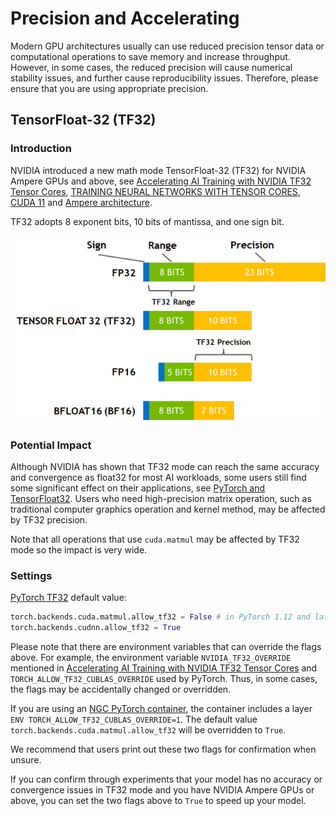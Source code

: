 # Precision and Accelerating

Modern GPU architectures usually can use reduced precision tensor data or computational operations to save memory and increase throughput. However, in some cases, the reduced precision will cause numerical stability issues, and further cause reproducibility issues. Therefore, please ensure that you are using appropriate precision.

<!-- Maybe adding Automatic Mixed Precision, Float16 or BFloat16 in the future-->

## TensorFloat-32 (TF32)

### Introduction

NVIDIA introduced a new math mode TensorFloat-32 (TF32) for NVIDIA Ampere GPUs and above, see [Accelerating AI Training with NVIDIA TF32 Tensor Cores](https://developer.nvidia.com/blog/accelerating-ai-training-with-tf32-tensor-cores/), [TRAINING NEURAL NETWORKS
WITH TENSOR CORES](https://nvlabs.github.io/eccv2020-mixed-precision-tutorial/files/dusan_stosic-training-neural-networks-with-tensor-cores.pdf), [CUDA 11](https://developer.nvidia.com/blog/cuda-11-features-revealed/) and [Ampere architecture](https://developer.nvidia.com/blog/nvidia-ampere-architecture-in-depth/).

TF32 adopts 8 exponent bits, 10 bits of mantissa, and one sign bit.

![Precision options used for AI training.](../images/precision_options.png)

### Potential Impact

Although NVIDIA has shown that TF32 mode can reach the same accuracy and convergence as float32 for most AI workloads, some users still find some significant effect on their applications, see [PyTorch and TensorFloat32](https://dev-discuss.pytorch.org/t/pytorch-and-tensorfloat32/504). Users who need high-precision matrix operation, such as traditional computer graphics operation and kernel method, may be affected by TF32 precision.

Note that all operations that use `cuda.matmul` may be affected
by TF32 mode so the impact is very wide.

### Settings

[PyTorch TF32](https://pytorch.org/docs/stable/notes/cuda.html#tensorfloat-32-tf32-on-ampere-devices) default value:
```python
torch.backends.cuda.matmul.allow_tf32 = False # in PyTorch 1.12 and later.
torch.backends.cudnn.allow_tf32 = True
```
Please note that there are environment variables that can override the flags above. For example, the environment variable `NVIDIA_TF32_OVERRIDE` mentioned in [Accelerating AI Training with NVIDIA TF32 Tensor Cores](https://developer.nvidia.com/blog/accelerating-ai-training-with-tf32-tensor-cores/) and `TORCH_ALLOW_TF32_CUBLAS_OVERRIDE` used by PyTorch. Thus, in some cases, the flags may be accidentally changed or overridden.

If you are using an [NGC PyTorch container](https://catalog.ngc.nvidia.com/orgs/nvidia/containers/pytorch), the container includes a layer `ENV TORCH_ALLOW_TF32_CUBLAS_OVERRIDE=1`.
The default value `torch.backends.cuda.matmul.allow_tf32` will be overridden to `True`.

We recommend that users print out these two flags for confirmation when unsure.

If you can confirm through experiments that your model has no accuracy or convergence issues in TF32 mode and you have NVIDIA Ampere GPUs or above, you can set the two flags above to `True` to speed up your model.
